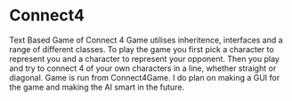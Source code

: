 # Connect4
Text Based Game of Connect 4
Game utilises inheritence, interfaces and a range of different classes.
To play the game you first pick a character to represent you and a character to represent your opponent.
Then you play and try to connect 4 of your own characters in a line, whether straight or diagonal.
Game is run from Connect4Game.
I do plan on making a GUI for the game and making the AI smart in the future.
